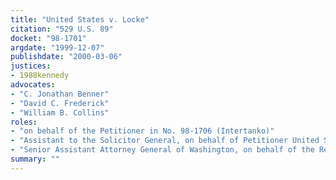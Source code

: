 ```yaml
---
title: "United States v. Locke"
citation: "529 U.S. 89"
docket: "98-1701"
argdate: "1999-12-07"
publishdate: "2000-03-06"
justices:
- 1988kennedy
advocates:
- "C. Jonathan Benner"
- "David C. Frederick"
- "William B. Collins"
roles:
- "on behalf of the Petitioner in No. 98-1706 (Intertanko)"
- "Assistant to the Solicitor General, on behalf of Petitioner United States"
- "Senior Assistant Attorney General of Washington, on behalf of the Respondents"
summary: ""
---
```


